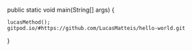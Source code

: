 public static void main(String[] args) {
   
    lucasMethod();
    gitpod.io/#https://github.com/LucasMatteis/hello-world.git
}
